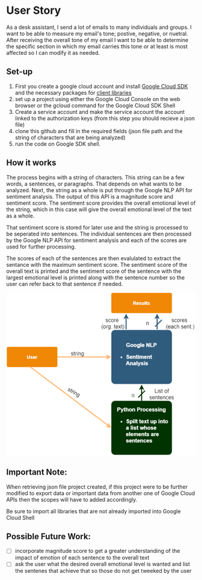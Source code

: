 # User Story
As a desk assistant, I send a lot of emails to many individuals and groups. I want to be able to measure my email's tone; postive, negative, or nuetral. After receiving the overall tone of my email I want to be able to determine the specific section in which my email carries this tone or at least is most affected so I can modify it as needed.

## Set-up
1. First you create a google cloud account and install [Google Cloud SDK](https://cloud.google.com/sdk/docs/install) and the necessary packages for [client libraries](https://cloud.google.com/apis/docs/cloud-client-libraries)
2. set up a project using either the Google Cloud Console on the web browser or the gcloud command for the Google Cloud SDK Shell
3. Create a service account and make the service account the account linked to the authorization keys (from this step you should recieve a json file)
4. clone this github and fill in the required fields (json file path and the string of characters that are being analyzed)
5. run the code on Google SDK shell. 

## How it works

The process begins with a string of characters. This string can be a few words, a sentences, or paragraphs. That depends on what wants to be analyzed. Next, the string as a whole is put through the Google NLP API for sentiment analysis. The output of this API is a magnitude score and sentiment score. The sentiment score provides the overall emotional level of the string, which in this case will give the overall emotional level of the text as a whole. 

That sentiment score is stored for later use and the string is processed to be seperated into sentences. The individual sentences are then processed by the Google NLP API for sentiment analysis and each of the scores are used for further processing.

The scores of each of the sentences are then evalulated to extract the sentance with the maximum sentiment score. The sentiment score of the overall text is printed and the sentiment score of the sentence with the largest emotional level is printed along with the sentence number so the user can refer back to that sentence if needed.

![Program Blck diagram](https://github.com/huda-irs/Project-2-Part-1b/blob/master/Proj_diagram.png)

## Important Note:
When retrieving json file project created, if this project were to be further modified to export data or important data from another one of Google Cloud APIs then the scopes will have to added accordingly.

Be sure to import all libraries that are not already imported into Google Cloud Shell

## Possible Future Work:
-[ ] incorporate magnitude score to get a greater understanding of the impact of emotion of each sentence to the overall text
-[ ] ask the user what the desired overall emotional level is wanted and list the sentenes that achieve that so those do not get tweeked by the user
